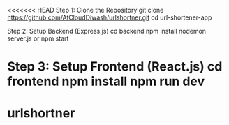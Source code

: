 <<<<<<< HEAD
Step 1: Clone the Repository
git clone https://github.com/AtCloudDiwash/urlshortner.git
cd url-shortener-app

Step 2: Setup Backend (Express.js)
cd backend
npm install
nodemon server.js or npm start

Step 3: Setup Frontend (React.js)
cd frontend
npm install
npm run dev
=======

# urlshortner

